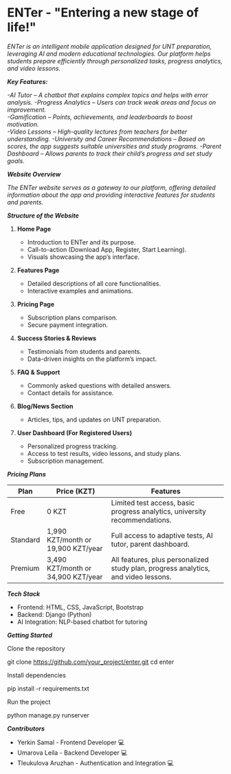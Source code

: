 # ENTer - "Entering a new stage of life!"

*ENTer is an intelligent mobile application designed for UNT preparation, leveraging AI and modern educational technologies. Our platform helps students prepare efficiently through personalized tasks, progress analytics, and video lessons.*

***Key Features:***
 
*-AI Tutor – A chatbot that explains complex topics and helps with error analysis.*
*-Progress Analytics – Users can track weak areas and focus on improvement.*  
*-Gamification – Points, achievements, and leaderboards to boost motivation.*   
*-Video Lessons – High-quality lectures from teachers for better understanding.* 
*-University and Career Recommendations – Based on scores, the app suggests suitable universities and study programs.*
*-Parent Dashboard – Allows parents to track their child’s progress and set study goals.*      

***Website Overview***

*The ENTer website serves as a gateway to our platform, offering detailed information about the app and providing interactive features for students and parents.*

***Structure of the Website***

1. **Home Page**  
   - Introduction to ENTer and its purpose.  
   - Call-to-action (Download App, Register, Start Learning).  
   - Visuals showcasing the app’s interface.  

2. **Features Page**  
   - Detailed descriptions of all core functionalities.  
   - Interactive examples and animations.  

3. **Pricing Page**  
   - Subscription plans comparison.  
   - Secure payment integration.  

4. **Success Stories & Reviews**  
   - Testimonials from students and parents.  
   - Data-driven insights on the platform’s impact.  

5. **FAQ & Support**  
   - Commonly asked questions with detailed answers.  
   - Contact details for assistance.  

6. **Blog/News Section**  
   - Articles, tips, and updates on UNT preparation.  

7. **User Dashboard (For Registered Users)**  
   - Personalized progress tracking.  
   - Access to test results, video lessons, and study plans.  
   - Subscription management.  

***Pricing Plans***

| Plan      | Price (KZT) | Features |
|-----------|------------|--------------------------------------------------------------|
| Free | 0 KZT     | Limited test access, basic progress analytics, university recommendations. |
| Standard | 1,990 KZT/month or 19,900 KZT/year | Full access to adaptive tests, AI tutor, parent dashboard. |
| Premium | 3,490 KZT/month or 34,900 KZT/year | All features, plus personalized study plan, progress analytics, and video lessons. |

***Tech Stack***

- Frontend: HTML, CSS, JavaScript, Bootstrap  
- Backend: Django (Python)  
- AI Integration: NLP-based chatbot for tutoring    

***Getting Started***

Clone the repository

git clone https://github.com/your_project/enter.git
cd enter

Install dependencies

pip install -r requirements.txt

Run the project

python manage.py runserver

***Contributors***

- Yerkin Samal - Frontend Developer 💻
- Umarova Leila - Backend Developer 💻
- Tleukulova Aruzhan - Authentication and Integration 💻


